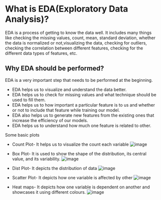 # What is EDA(Exploratory Data Analysis)?
EDA is a process of getting to know the data well. It includes many things like checking the missing values, count, mean, standard deviation, whether the data is normalized or 
not,visualizing the data, checking for outliers, checking the correlation between different features, checking for the different data types of features, etc.

## Why EDA should be performed?
 EDA is a very important step that needs to be performed at the beginning.  
* EDA helps us to visualize and understand the data better.
* EDA helps us to check for missing values and what technique should be used to fill them.
* EDA helps us to how important a particular feature is to us and whether or not to include that feature while training our model.
* EDA also helps us to generate new features from the existing ones that increase the efficiency of our models.
* EDA helps us to understand how much one feature is related to other.
 
Some basic plots 
* Count Plot-
It helps us to visualize the count each variable
![image](https://user-images.githubusercontent.com/66901757/93784019-164ac600-fc4a-11ea-82a8-b1bdf6ed65a2.png)

* Box Plot-
 It is used to show the shape of the distribution, its central value, and its variability.
![image](https://user-images.githubusercontent.com/66901757/93784952-2dd67e80-fc4b-11ea-8d50-5ccb0190958d.png)

* Dist Plot-
It depicts the distribution of data
![image](https://user-images.githubusercontent.com/66901757/93785356-a1788b80-fc4b-11ea-9395-fcabebb2145c.png)

* Scatter Plot-
 It depicts how one variable is affected by other
![image](https://user-images.githubusercontent.com/66901757/93785614-e997ae00-fc4b-11ea-8de1-4576e641110b.png)

* Heat maps- It depicts how one variable is dependent on another and showcases it using different colours. 
![image](https://user-images.githubusercontent.com/66901757/93786447-f5d03b00-fc4c-11ea-9439-cdb217bb9d77.png)
